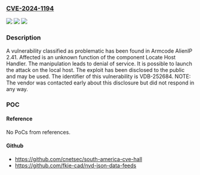 ### [CVE-2024-1194](https://cve.mitre.org/cgi-bin/cvename.cgi?name=CVE-2024-1194)
![](https://img.shields.io/static/v1?label=Product&message=AlienIP&color=blue)
![](https://img.shields.io/static/v1?label=Version&message=%3D%202.41%20&color=brighgreen)
![](https://img.shields.io/static/v1?label=Vulnerability&message=CWE-404%20Denial%20of%20Service&color=brighgreen)

### Description

A vulnerability classified as problematic has been found in Armcode AlienIP 2.41. Affected is an unknown function of the component Locate Host Handler. The manipulation leads to denial of service. It is possible to launch the attack on the local host. The exploit has been disclosed to the public and may be used. The identifier of this vulnerability is VDB-252684. NOTE: The vendor was contacted early about this disclosure but did not respond in any way.

### POC

#### Reference
No PoCs from references.

#### Github
- https://github.com/cnetsec/south-america-cve-hall
- https://github.com/fkie-cad/nvd-json-data-feeds


